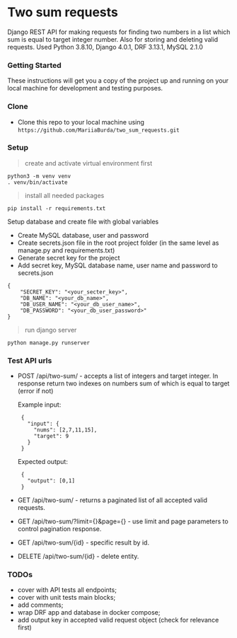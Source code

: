 # Two sum requests 
Django REST API for making requests for finding two numbers in a list which sum is equal to target integer number. Also for storing and deleting valid requests.
Used Python 3.8.10, Django 4.0.1, DRF 3.13.1, MySQL 2.1.0

### Getting Started
These instructions will get you a copy of the project up and running on your local machine for development and testing purposes. 

### Clone

- Clone this repo to your local machine using `https://github.com/MariiaBurda/two_sum_requests.git`

### Setup

> create and activate virtual environment first

```shell
python3 -m venv venv
. venv/bin/activate
```

> install all needed packages

```shell
pip install -r requirements.txt
```

Setup database and create file with global variables 

  - Create MySQL database, user and password
  - Create secrets.json file in the root project folder (in the same level as manage.py and requirements.txt)
  - Generate secret key for the project
  - Add secret key, MySQL database name, user name and password to secrets.json

```shell
{
    "SECRET_KEY": "<your_secter_key>",
    "DB_NAME": "<your_db_name>",
    "DB_USER_NAME": "<your_db_user_name>",
    "DB_PASSWORD": "<your_db_user_password>"
}
```

> run django server

```shell
python manage.py runserver
```
### Test API urls

   - POST /api/two-sum/ - accepts a list of integers and target integer. In response return two indexes on numbers sum of which is equal to target (error if not)
     
     Example input:
     
     ```shell
      {
        "input": {
          "nums": [2,7,11,15],
          "target": 9
        }
      }
      ```
     
     Expected output:
     
     ```shell
      {
        "output": [0,1]
      }
      ```
      
   - GET /api/two-sum/ - returns a paginated list of all accepted valid requests.
         
   - GET /api/two-sum/?limit={}&page={} - use limit and page parameters to control pagination response.
         
   - GET /api/two-sum/{id} - specific result by id.
   
   - DELETE /api/two-sum/{id} - delete entity.

### TODOs

- cover with API tests all endpoints;
- cover with unit tests main blocks;
- add comments;
- wrap DRF app and database in docker compose;
- add output key in accepted valid request object (check for relevance first)

